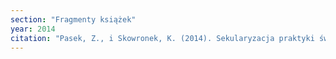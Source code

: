 ```yaml
---
section: "Fragmenty książek"
year: 2014
citation: "Pasek, Z., i Skowronek, K. (2014). Sekularyzacja praktyki świadomego snu we współczesnej kulturze. W Sny w kulturze. Szkice dedykowane Profesorowi Stefanowi Bednarkowi (s. 216-232). Warszawa-Wrocław."
---
```

